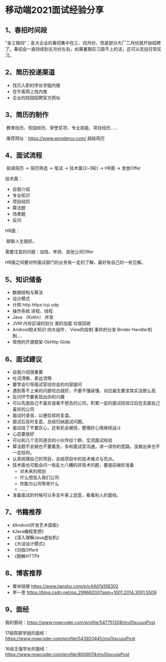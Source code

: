 # 移动端2021面试经验分享

## 1、春招时间段

​	”金三银四“：各大企业的春招集中在三、四月份，但是部分大厂二月份就开始招聘了。春招会一直持续到五月份左右，如果暑期实习面不上的话，还可以去投日常实习。



## 2、简历投递渠道

* 找已入职的学长学姐内推
* 在牛客网上找内推
* 企业的校园招聘官方网址



## 3、简历的制作

​	教育经历、校园经历、荣誉奖项、专业技能、项目经历......

​	推荐网址：https://www.wondercv.com/    超级简历



## 4、面试流程

​	投递简历  ->  简历筛选  ->  笔试  ->  技术面(2~3轮)  ->  HR面  ->  发放Offer

技术面：

* 自我介绍
* 专业知识
* 项目经历
* 算法题
* 场景题
* 反问

HR面：

​	聊聊人生就好。

需要注意的问题：加班、考研、其他公司Offer

HR面之间要对所面试部门的业务有一定的了解，最好有自己的一些见解。



## 5、知识储备

* 数据结构与算法  
* 设计模式
* 计网   http  https   tcp udp  
* 操作系统   进程、线程
* Java （Kotlin）  并发
* JVM    内存区域的划分   类的加载   垃圾回收    
* Android相关知识      四大组件、  View的绘制  事件的分发  Binder   Handler机制....
* 常用的开源框架     OkHttp    Glide  



## 6、面试建议

* 自我介绍很重要
* 吐词清晰、表达流畅
* 要学会引导面试官往你会的内容提问
* 遇到答不上来的问题坦白就好，不要不懂装懂，对应届生要求其实没那么高
* 反问环节要表现出你的兴趣
* 可以先面自己不喜欢或者不想去的公司，积累一定的面试经验过后在去面自己喜欢的公司
* 面试时录音，以便后续的复盘。
* 面试后及时复盘，总结归纳面试问题。
* 面试挂了不要灰心，还有机会被捞，整理好心情继续战斗
* 心态要放好
* 可以和几个志同道合的小伙伴拉个群，交流面试经验
* 算法题不会做也不要着急，多和面试官沟通，讲一讲你的思路。没做出来也不一定挂你。
* 认真梳理自己的项目，总结项目中的技术难点与亮点。
* 技术面也可能会问一些乱七八糟的非技术问题，要提前做好准备
  * 对未来的规划
  * 什么想加入我们公司
  * 你能为公司带来什么
  * ......
* 准备面试的时候可以多去牛客上逛逛，看看别人的面经。



## 7、书籍推荐

* 《Android开发艺术探索》
* 《Java编程思想》
* 《深入理解Java虚拟机》
* 《大话设计模式》
* 《剑指Offer》
* 《图解HTTP》



## 8、博客推荐

* 厘米姑娘   https://www.jianshu.com/p/c44d7a106302
* 李一恩   https://blog.csdn.net/qq_29966203?spm=1001.2014.3001.5509



## 9、面经

我的面经：https://www.nowcoder.com/profile/547751208/myDiscussPost

17级陈颖学姐的面经：https://www.nowcoder.com/profile/543920445/myDiscussPost

16级王强学长的面经：https://www.nowcoder.com/profile/8009074/myDiscussPost